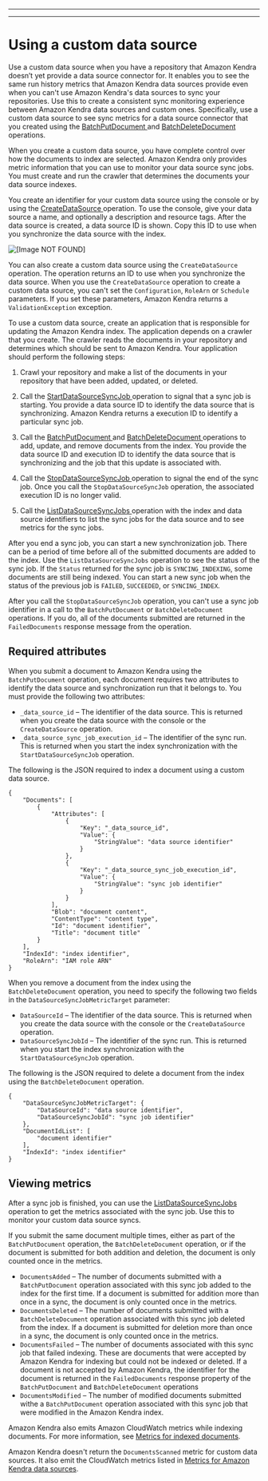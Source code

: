 --------

--------

# Using a custom data source<a name="data-source-custom"></a>

Use a custom data source when you have a repository that Amazon Kendra doesn’t yet provide a data source connector for\. It enables you to see the same run history metrics that Amazon Kendra data sources provide even when you can't use Amazon Kendra's data sources to sync your repositories\. Use this to create a consistent sync monitoring experience between Amazon Kendra data sources and custom ones\. Specifically, use a custom data source to see sync metrics for a data source connector that you created using the [ BatchPutDocument ](API_BatchPutDocument.md) and [ BatchDeleteDocument ](API_BatchDeleteDocument.md) operations\.

When you create a custom data source, you have complete control over how the documents to index are selected\. Amazon Kendra only provides metric information that you can use to monitor your data source sync jobs\. You must create and run the crawler that determines the documents your data source indexes\.

You create an identifier for your custom data source using the console or by using the [ CreateDataSource ](API_CreateDataSource.md) operation\. To use the console, give your data source a name, and optionally a description and resource tags\. After the data source is created, a data source ID is shown\. Copy this ID to use when you synchronize the data source with the index\.

![\[Image NOT FOUND\]](http://docs.aws.amazon.com/kendra/latest/dg/images/CustomDataSource.png)

You can also create a custom data source using the `CreateDataSource` operation\. The operation returns an ID to use when you synchronize the data source\. When you use the `CreateDataSource` operation to create a custom data source, you can't set the `Configuration`, `RoleArn` or `Schedule` parameters\. If you set these parameters, Amazon Kendra returns a `ValidationException` exception\.

To use a custom data source, create an application that is responsible for updating the Amazon Kendra index\. The application depends on a crawler that you create\. The crawler reads the documents in your repository and determines which should be sent to Amazon Kendra\. Your application should perform the following steps: 

1. Crawl your repository and make a list of the documents in your repository that have been added, updated, or deleted\.

1. Call the [ StartDataSourceSyncJob ](API_StartDataSourceSyncJob.md) operation to signal that a sync job is starting\. You provide a data source ID to identify the data source that is synchronizing\. Amazon Kendra returns a execution ID to identify a particular sync job\.

1. Call the [ BatchPutDocument ](API_BatchPutDocument.md) and [ BatchDeleteDocument ](API_BatchDeleteDocument.md) operations to add, update, and remove documents from the index\. You provide the data source ID and execution ID to identify the data source that is synchronizing and the job that this update is associated with\.

1. Call the [ StopDataSourceSyncJob ](API_StopDataSourceSyncJob.md) operation to signal the end of the sync job\. Once you call the `StopDataSourceSyncJob` operation, the associated execution ID is no longer valid\.

1. Call the [ ListDataSourceSyncJobs ](API_ListDataSourceSyncJobs.md) operation with the index and data source identifiers to list the sync jobs for the data source and to see metrics for the sync jobs\.

After you end a sync job, you can start a new synchronization job\. There can be a period of time before all of the submitted documents are added to the index\. Use the `ListDataSourceSyncJobs` operation to see the status of the sync job\. If the `Status` returned for the sync job is `SYNCING_INDEXING`, some documents are still being indexed\. You can start a new sync job when the status of the previous job is `FAILED`, `SUCCEEDED`, or `SYNCING_INDEX`\.

After you call the `StopDataSourceSyncJob` operation, you can't use a sync job identifier in a call to the `BatchPutDocument` or `BatchDeleteDocument` operations\. If you do, all of the documents submitted are returned in the `FailedDocuments` response message from the operation\.

## Required attributes<a name="custom-required-attributes"></a>

When you submit a document to Amazon Kendra using the `BatchPutDocument` operation, each document requires two attributes to identify the data source and synchronization run that it belongs to\. You must provide the following two attributes:
+ `_data_source_id` – The identifier of the data source\. This is returned when you create the data source with the console or the `CreateDataSource` operation\.
+ `_data_source_sync_job_execution_id` – The identifier of the sync run\. This is returned when you start the index synchronization with the `StartDataSourceSyncJob` operation\.

The following is the JSON required to index a document using a custom data source\.

```
{
    "Documents": [
        {
            "Attributes": [
                {
                    "Key": "_data_source_id",
                    "Value": {
                        "StringValue": "data source identifier"
                    }
                },
                {
                    "Key": "_data_source_sync_job_execution_id",
                    "Value": {
                        "StringValue": "sync job identifier"
                    }
                }
            ],
            "Blob": "document content",
            "ContentType": "content type",
            "Id": "document identifier",
            "Title": "document title"
        }
    ],
    "IndexId": "index identifier",
    "RoleArn": "IAM role ARN"
}
```

When you remove a document from the index using the `BatchDeleteDocument` operation, you need to specify the following two fields in the `DataSourceSyncJobMetricTarget` parameter:
+ `DataSourceId` – The identifier of the data source\. This is returned when you create the data source with the console or the `CreateDataSource` operation\.
+ `DataSourceSyncJobId` – The identifier of the sync run\. This is returned when you start the index synchronization with the `StartDataSourceSyncJob` operation\.

The following is the JSON required to delete a document from the index using the `BatchDeleteDocument` operation\.

```
{
    "DataSourceSyncJobMetricTarget": {
        "DataSourceId": "data source identifier",
        "DataSourceSyncJobId": "sync job identifier"
    },
    "DocumentIdList": [
        "document identifier"
    ],
    "IndexId": "index identifier"
}
```

## Viewing metrics<a name="custom-metrics"></a>

After a sync job is finished, you can use the [ ListDataSourceSyncJobs ](API_ListDataSourceSyncJobs.md) operation to get the metrics associated with the sync job\. Use this to monitor your custom data source syncs\.

If you submit the same document multiple times, either as part of the `BatchPutDocument` operation, the `BatchDeleteDocument` operation, or if the document is submitted for both addition and deletion, the document is only counted once in the metrics\.
+ `DocumentsAdded` – The number of documents submitted with a `BatchPutDocument` operation associated with this sync job added to the index for the first time\. If a document is submitted for addition more than once in a sync, the document is only counted once in the metrics\.
+ `DocumentsDeleted` – The number of documents submitted with a `BatchDeleteDocument` operation associated with this sync job deleted from the index\. If a document is submitted for deletion more than once in a sync, the document is only counted once in the metrics\.
+ `DocumentsFailed` – The number of documents associated with this sync job that failed indexing\. These are documents that were accepted by Amazon Kendra for indexing but could not be indexed or deleted\. If a document is not accepted by Amazon Kendra, the identifier for the document is returned in the `FailedDocuments` response property of the `BatchPutDocument` and `BatchDeleteDocument` operations 
+ `DocumentsModified` – The number of modified documents submitted withe a `BatchPutDocument` operation associated with this sync job that were modified in the Amazon Kendra index\.

Amazon Kendra also emits Amazon CloudWatch metrics while indexing documents\. For more information, see [Metrics for indexed documents](cloudwatch-metrics.md#cloudwatch-metrics-id)\.

Amazon Kendra doesn't return the `DocumentsScanned` metric for custom data sources\. It also emit the CloudWatch metrics listed in [Metrics for Amazon Kendra data sources](cloudwatch-metrics.md#cloudwatch-metrics-data-source)\.